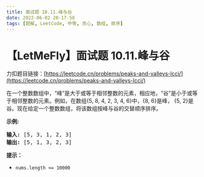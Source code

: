 ```yaml
---
title: 面试题 10.11.峰与谷
date: 2022-06-02 20-17-58
tags: [题解, LeetCode, 中等, 贪心, 数组, 排序]
---
```


# 【LetMeFly】面试题 10.11.峰与谷

力扣题目链接：[https://leetcode.cn/problems/peaks-and-valleys-lcci/](https://leetcode.cn/problems/peaks-and-valleys-lcci/)

<p>在一个整数数组中，&ldquo;峰&rdquo;是大于或等于相邻整数的元素，相应地，&ldquo;谷&rdquo;是小于或等于相邻整数的元素。例如，在数组{5, 8, 4, 2, 3, 4, 6}中，{8, 6}是峰， {5, 2}是谷。现在给定一个整数数组，将该数组按峰与谷的交替顺序排序。</p>

<p><strong>示例:</strong></p>

<pre><strong>输入: </strong>[5, 3, 1, 2, 3]
<strong>输出:</strong>&nbsp;[5, 1, 3, 2, 3]
</pre>

<p><strong>提示：</strong></p>

<ul>
	<li><code>nums.length &lt;= 10000</code></li>
</ul>


    